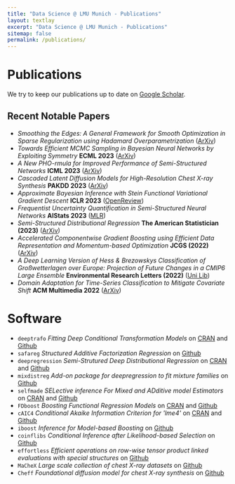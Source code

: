 ```yaml
---
title: "Data Science @ LMU Munich - Publications"
layout: textlay
excerpt: "Data Science @ LMU Munich - Publications"
sitemap: false
permalink: /publications/
---
```



# Publications

We try to keep our publications up to date on [Google Scholar](https://scholar.google.de/citations?user=_DYguksAAAAJ).

## Recent Notable Papers

* *Smoothing the Edges: A General Framework for Smooth Optimization in Sparse Regularization using Hadamard Overparametrization* ([ArXiv](https://arxiv.org/abs/2307.03571))
* *Towards Efficient MCMC Sampling in Bayesian Neural Networks by Exploiting Symmetry* **ECML 2023** ([ArXiv](https://arxiv.org/abs/2304.02902))
* *A New PHO-rmula for Improved Performance of Semi-Structured Networks* **ICML 2023** ([ArXiv](https://arxiv.org/abs/2306.00522))
* *Cascaded Latent Diffusion Models for High-Resolution Chest X-ray Synthesis* **PAKDD 2023** ([ArXiv](https://arxiv.org/abs/2303.11224))
* *Approximate Bayesian Inference with Stein Functional Variational Gradient Descent* **ICLR 2023** ([OpenReview](https://openreview.net/forum?id=a2-aoqmeYM4))
* *Frequentist Uncertainty Quantification in Semi-Structured Neural Networks* **AIStats 2023** ([MLR](https://proceedings.mlr.press/v206/dorigatti23a/dorigatti23a.pdf))
* *Semi-Structured Distributional Regression* **The American Statistician (2023)** ([ArXiv](https://arxiv.org/pdf/2002.05777.pdf))
* *Accelerated Componentwise Gradient Boosting using Efficient Data Representation and Momentum-based Optimization* **JCGS (2022)** ([ArXiv](https://arxiv.org/abs/2110.03513))
* *A Deep Learning Version of Hess & Brezowskys Classification of Großwetterlagen over Europe: Projection of Future Changes in a CMIP6 Large Ensemble* **Environmental Research Letters (2022)** ([Uni Lib](https://epub.ub.uni-muenchen.de/93788/1/Mittermeier_2022_Environ._Res._Lett._17_084021.pdf))
* *Domain Adaptation for Time-Series Classification to Mitigate Covariate Shift* **ACM Multimedia 2022** ([ArXiv](https://arxiv.org/abs/2204.03342))


# Software

+ `deeptrafo` *Fitting Deep Conditional Transformation Models* on [CRAN](https://cran.r-project.org/web/packages/deeptrafo/index.html) and [Github](https://github.com/neural-structured-additive-learning/deeptrafo)
+ `safareg` *Structured Additive Factorization Regression* on [Github](https://github.com/neural-structured-additive-learning/safareg)
+ `deepregression` *Semi-Strutured Deep Distributional Regression* on [CRAN](https://cran.r-project.org/web/packages/deepregression/index.html) and [Github](https://github.com/neural-structured-additive-learning/deepregression/)
+ `mixdistreg` *Add-on package for deepregression to fit mixture families* on [Github](https://github.com/neural-structured-additive-learning/mixdistreg)
+ `selfmade`  *SELective inference For Mixed and ADditive model Estimators* on [CRAN](https://cran.r-project.org/web/packages/selfmade/index.html) and [Github](https://github.com/davidruegamer/selfmade/)
+ `FDboost`  *Boosting Functional Regression Models* on [CRAN](https://cran.r-project.org/web/packages/FDboost/index.html) and [Github](https://github.com/boost-R/FDboost)
+ `cAIC4`  *Conditional Akaike Information Criterion for 'lme4'* on [CRAN](https://cran.r-project.org/web/packages/cAIC4/index.html) and [Github](https://github.com/davidruegamer/cAIC4dev)
+ `iboost`  *Inference for Model-based Boosting* on [Github](https://github.com/davidruegamer/iboost)
+ `coinflibs`  *Conditional Inference after Likelihood-based Selection* on [Github](https://github.com/davidruegamer/coinflibs)
+ `effortless`  *Efficient operations on row-wise tensor product linked evaluations with special structures* on [Github](https://github.com/davidruegamer/effortless)
+ `MaCheX`  *Large scale collection of chest X-ray datasets* on [Github](https://github.com/saiboxx/machex)
+ `Cheff`  *Foundational diffusion model for chest X-ray synthesis* on [Github](https://github.com/saiboxx/chexray-diffusion)


&nbsp;
&nbsp;
